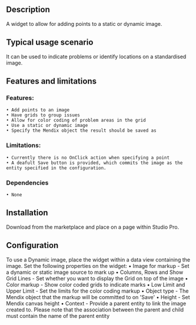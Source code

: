 ## Description
A widget to allow for adding points to a static or dynamic image.

## Typical usage scenario
It can be used to indicate problems or identify locations on a standardised image.

## Features and limitations
### Features:
	• Add points to an image
	• Have grids to group issues
	• Allow for color coding of problem areas in the grid
	• Use a static or dynamic image
	• Specify the Mendix object the result should be saved as
### Limitations:
	• Currently there is no OnClick action when specifying a point
	• A deafult Save button is provided, which commits the image as the entity specified in the configuration.
	
### Dependencies
	• None
	
## Installation
Download from the marketplace and place on a page within Studio Pro.

 ## Configuration
To use a Dynamic image, place the widget within a data view containing the image.
Set the following properties on the widget:
    • Image for markup - Set a dynamic or static image source to mark up
    • Columns, Rows and Show Grid Lines - Set whether you want to display the Grid on top of the image
    • Color markup - Show color coded grids to indicate marks
    • Low Limit and Upper Limit - Set the limits for the color coding markup
    • Object type - The Mendix object that the markup will be committed to on 'Save'
    • Height - Set Mendix canvas height
    • Context - Provide a parent entity to link the image created to. Please note that the association between the parent and child must contain the name of the parent entity

